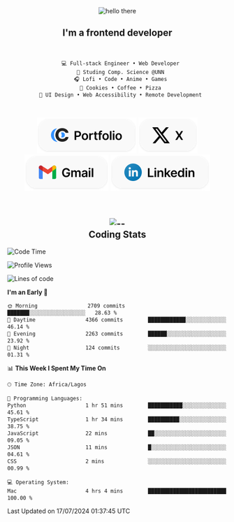 <div align="center">
  
  <img src="https://readme-typing-svg.demolab.com?font=Fira+Code&weight=600&size=24&duration=4000&pause=300&color=3291FF&center=true&vCenter=true&random=false&width=300&height=24&lines=Hey+There;Hola;Namaste;Aloha;Bonjour;Konnichiwa" alt="hello there" height="36" width="300" />
  <h2>I'm a frontend developer</h2>
  
</div>

<br/>

<div align="center">
  
  ```
    💻 Full-stack Engineer • Web Developer
    💼 Studing Comp. Science @UNN
    🎧 Lofi • Code • Anime • Games
    🍪 Cookies • Coffee • Pizza
    📖 UI Design • Web Accessibility • Remote Development
  ```

</div>

<br/>

<div align="center">

  [![portfolio](./assets/badge-portfolio.svg)](https://okoyecharles.com)
  [![X](./assets/badge-x.svg)](https://x.com/okoyecharlesk)
  [![mail](./assets/badge-mail.svg)](mailto:okoyecharles509@gmail.com)
  [![linkedin](./assets/badge-linkedin.svg)](https://linkedin.com/in/okoyecharles)
  
</div>

<br/>



<div align="center">

  <h2>
    <img src="https://media.giphy.com/media/UVG0BN8TOMKkPOJS6e/giphy.gif?cid=790b7611dhvp8dydhh4r22mjr73owy4d5zzlo7s5zyk60w8s&ep=v1_stickers_search&rid=giphy.gif&ct=s" alt="--" height="50" width="50" />
    <br/>
    Coding Stats
  </h2>
  
</div>

<!--START_SECTION:waka-->
![Code Time](http://img.shields.io/badge/Code%20Time-214%20hrs%2023%20mins-blue)

![Profile Views](http://img.shields.io/badge/Profile%20Views-8-blue)

![Lines of code](https://img.shields.io/badge/From%20Hello%20World%20I%27ve%20Written-7.6%20million%20lines%20of%20code-blue)

**I'm an Early 🐤** 

```text
🌞 Morning                2709 commits        ███████░░░░░░░░░░░░░░░░░░   28.63 % 
🌆 Daytime                4366 commits        ████████████░░░░░░░░░░░░░   46.14 % 
🌃 Evening                2263 commits        ██████░░░░░░░░░░░░░░░░░░░   23.92 % 
🌙 Night                  124 commits         ░░░░░░░░░░░░░░░░░░░░░░░░░   01.31 % 
```


📊 **This Week I Spent My Time On** 

```text
🕑︎ Time Zone: Africa/Lagos

💬 Programming Languages: 
Python                   1 hr 51 mins        ███████████░░░░░░░░░░░░░░   45.61 % 
TypeScript               1 hr 34 mins        ██████████░░░░░░░░░░░░░░░   38.75 % 
JavaScript               22 mins             ██░░░░░░░░░░░░░░░░░░░░░░░   09.05 % 
JSON                     11 mins             █░░░░░░░░░░░░░░░░░░░░░░░░   04.61 % 
CSS                      2 mins              ░░░░░░░░░░░░░░░░░░░░░░░░░   00.99 % 

💻 Operating System: 
Mac                      4 hrs 4 mins        █████████████████████████   100.00 % 
```


 Last Updated on 17/07/2024 01:37:45 UTC
<!--END_SECTION:waka-->

